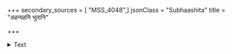 +++
secondary_sources = [ "MSS_4048",]
jsonClass = "Subhaashita"
title = "अहन्यहनि भूतानि"

+++

<details><summary>Text</summary>

अहन्यहनि भूतानि गच्छन्ति चरमालयम्।  
शेषाः स्थावरमिच्छन्ति किमाश्चर्यमतःपरम्॥
</details>
